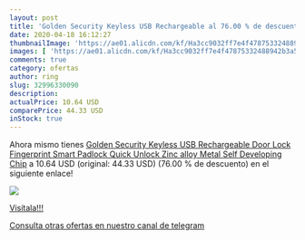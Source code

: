 ```yaml
---
layout: post
title: 'Golden Security Keyless USB Rechargeable al 76.00 % de descuento'
date: 2020-04-18 16:12:27
thumbnailImage: 'https://ae01.alicdn.com/kf/Ha3cc9032ff7e4f47875332488942b3a5D/Golden-Security-Keyless-USB-Rechargeable-Door-Lock-Fingerprint-Smart-Padlock-Quick-Unlock-Zinc-alloy-Metal-Self.jpg_350x350._SL200_.jpg'
images: [ 'https://ae01.alicdn.com/kf/Ha3cc9032ff7e4f47875332488942b3a5D/Golden-Security-Keyless-USB-Rechargeable-Door-Lock-Fingerprint-Smart-Padlock-Quick-Unlock-Zinc-alloy-Metal-Self.jpg_350x350._SL200_.jpg' ]
comments: true
category: ofertas
author: ring
slug: 32996330090
description:
actualPrice: 10.64 USD
comparePrice: 44.33 USD
inStock: true
---
```


Ahora mismo tienes [Golden Security Keyless USB Rechargeable Door Lock Fingerprint Smart Padlock Quick Unlock Zinc alloy Metal Self Developing Chip](https://www.amazon.com/dp/32996330090/?tag=redken08-20) a 10.64 USD (original: 44.33 USD) (76.00 %  de descuento) en el siguiente enlace!

[![](https://ae01.alicdn.com/kf/Ha3cc9032ff7e4f47875332488942b3a5D/Golden-Security-Keyless-USB-Rechargeable-Door-Lock-Fingerprint-Smart-Padlock-Quick-Unlock-Zinc-alloy-Metal-Self.jpg_350x350._SL200_.jpg)](https://www.amazon.com/dp/32996330090/?tag=redken08-20)

[Visítala!!!](https://www.amazon.com/dp/32996330090/?tag=redken08-20)

[Consulta otras ofertas en nuestro canal de telegram](https://t.me/s/ofertas25)
